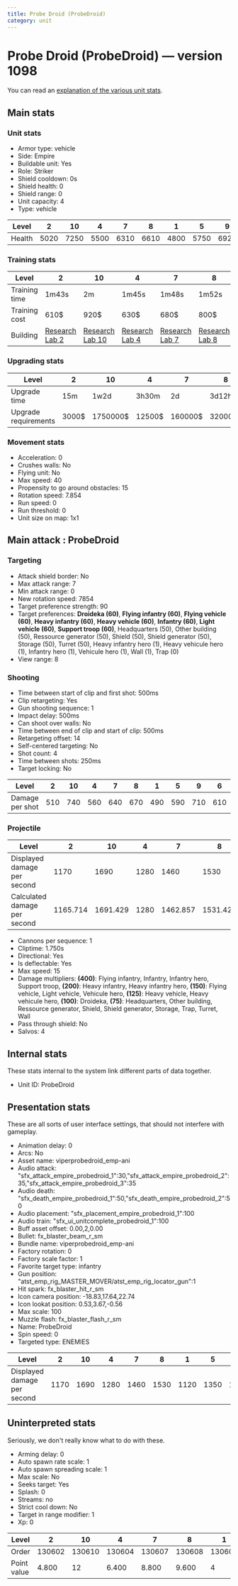 ```yaml
---
title: Probe Droid (ProbeDroid)
category: unit
---
```


# Probe Droid (ProbeDroid) — version 1098

You can read an [explanation  of the various unit stats](unitexplained.md).

## Main stats

### Unit stats

  * Armor type: vehicle
  * Side: Empire
  * Buildable unit: Yes
  * Role: Striker
  * Shield cooldown: 0s
  * Shield health: 0
  * Shield range: 0
  * Unit capacity: 4
  * Type: vehicle

|Level |2   |10  |4   |7   |8   |1   |5   |9   |6   |3   |
|------|----|----|----|----|----|----|----|----|----|----|
|Health|5020|7250|5500|6310|6610|4800|5750|6920|6020|5250|


### Training stats

|Level        |2                                      |10                                      |4                                      |7                                      |8                                      |1                              |5                                      |9                                      |6                                      |3                                      |
|-------------|---------------------------------------|----------------------------------------|---------------------------------------|---------------------------------------|---------------------------------------|-------------------------------|---------------------------------------|---------------------------------------|---------------------------------------|---------------------------------------|
|Training time|1m43s                                  |2m                                      |1m45s                                  |1m48s                                  |1m52s                                  |1m42s                          |1m46s                                  |1m56s                                  |1m47s                                  |1m44s                                  |
|Training cost|610$                                   |920$                                    |630$                                   |680$                                   |800$                                   |600$                           |640$                                   |840$                                   |660$                                   |620$                                   |
|Building     |[Research Lab 2](empireOffenseLab.html)|[Research Lab 10](empireOffenseLab.html)|[Research Lab 4](empireOffenseLab.html)|[Research Lab 7](empireOffenseLab.html)|[Research Lab 8](empireOffenseLab.html)|[Factory 6](empireFactory.html)|[Research Lab 5](empireOffenseLab.html)|[Research Lab 9](empireOffenseLab.html)|[Research Lab 6](empireOffenseLab.html)|[Research Lab 3](empireOffenseLab.html)|


### Upgrading stats

|Level               |2    |10      |4     |7      |8      |1    |5     |9       |6      |3    |
|--------------------|-----|--------|------|-------|-------|-----|------|--------|-------|-----|
|Upgrade time        |15m  |1w2d    |3h30m |2d     |3d12h  |0s   |8h    |5d      |1d     |1h   |
|Upgrade requirements|3000$|1750000$|12500$|160000$|320000$|3000$|25000$|1000000$|100000$|6000$|


### Movement stats

  * Acceleration: 0
  * Crushes walls: No
  * Flying unit: No
  * Max speed: 40
  * Propensity to go around obstacles: 15
  * Rotation speed: 7.854
  * Run speed: 0
  * Run threshold: 0
  * Unit size on map: 1x1

## Main attack : ProbeDroid

### Targeting

  * Attack shield border: No
  * Max attack range: 7
  * Min attack range: 0
  * New rotation speed: 7854
  * Target preference strength: 90
  * Target preferences: **Droideka (60)**, **Flying infantry (60)**, **Flying vehicle (60)**, **Heavy infantry (60)**, **Heavy vehicle (60)**, **Infantry (60)**, **Light vehicle (60)**, **Support troop (60)**, Headquarters (50), Other building (50), Ressource generator (50), Shield (50), Shield generator (50), Storage (50), Turret (50), Heavy infantry hero (1), Heavy vehicule hero (1), Infantry hero (1), Vehicule hero (1), Wall (1), Trap (0)
  * View range: 8

### Shooting

  * Time between start of clip and first shot: 500ms
  * Clip retargeting: Yes
  * Gun shooting sequence: 1
  * Impact delay: 500ms
  * Can shoot over walls: No
  * Time between end of clip and start of clip: 500ms
  * Retargeting offset: 14
  * Self-centered targeting: No
  * Shot count: 4
  * Time between shots: 250ms
  * Target locking: No

|Level          |2  |10 |4  |7  |8  |1  |5  |9  |6  |3  |
|---------------|---|---|---|---|---|---|---|---|---|---|
|Damage per shot|510|740|560|640|670|490|590|710|610|540|


### Projectile

|Level                       |2       |10      |4   |7       |8       |1   |5       |9       |6       |3       |
|----------------------------|--------|--------|----|--------|--------|----|--------|--------|--------|--------|
|Displayed damage per second |1170    |1690    |1280|1460    |1530    |1120|1350    |1620    |1390    |1230    |
|Calculated damage per second|1165.714|1691.429|1280|1462.857|1531.429|1120|1348.571|1622.857|1394.286|1234.286|


  * Cannons per sequence: 1
  * Cliptime: 1.750s
  * Directional: Yes
  * Is deflectable: Yes
  * Max speed: 15
  * Damage multipliers: **(400)**: Flying infantry, Infantry, Infantry hero, Support troop, **(200)**: Heavy infantry, Heavy infantry hero, **(150)**: Flying vehicle, Light vehicle, Vehicule hero, **(125)**: Heavy vehicle, Heavy vehicule hero, **(100)**: Droideka, **(75)**: Headquarters, Other building, Ressource generator, Shield, Shield generator, Storage, Trap, Turret, Wall
  * Pass through shield: No
  * Salvos: 4

## Internal stats

These stats internal to the system link different parts of data together.

  * Unit ID: ProbeDroid

## Presentation stats

These are all sorts of user interface settings, that should not interfere with gameplay.

  * Animation delay: 0
  * Arcs: No
  * Asset name: viperprobedroid_emp-ani
  * Audio attack: "sfx_attack_empire_probedroid_1":30,"sfx_attack_empire_probedroid_2":35,"sfx_attack_empire_probedroid_3":35
  * Audio death: "sfx_death_empire_probedroid_1":50,"sfx_death_empire_probedroid_2":50
  * Audio placement: "sfx_placement_empire_probedroid_1":100
  * Audio train: "sfx_ui_unitcomplete_probedroid_1":100
  * Buff asset offset: 0.00,2,0.00
  * Bullet: fx_blaster_beam_r_sm
  * Bundle name: viperprobedroid_emp-ani
  * Factory rotation: 0
  * Factory scale factor: 1
  * Favorite target type: infantry
  * Gun position: "atst_emp_rig_MASTER_MOVER/atst_emp_rig_locator_gun":1
  * Hit spark: fx_blaster_hit_r_sm
  * Icon camera position: -18.83,17.64,22.74
  * Icon lookat position: 0.53,3.67,-0.56
  * Max scale: 100
  * Muzzle flash: fx_blaster_flash_r_sm
  * Name: ProbeDroid
  * Spin speed: 0
  * Targeted type: ENEMIES

|Level                      |2   |10  |4   |7   |8   |1   |5   |9   |6   |3   |
|---------------------------|----|----|----|----|----|----|----|----|----|----|
|Displayed damage per second|1170|1690|1280|1460|1530|1120|1350|1620|1390|1230|


## Uninterpreted stats

Seriously, we don't really know what to do with these.

  * Arming delay: 0
  * Auto spawn rate scale: 1
  * Auto spawn spreading scale: 1
  * Max scale: No
  * Seeks target: Yes
  * Splash: 0
  * Streams: no
  * Strict cool down: No
  * Target in range modifier: 1
  * Xp: 0

|Level      |2     |10    |4     |7     |8     |1     |5     |9     |6     |3     |
|-----------|------|------|------|------|------|------|------|------|------|------|
|Order      |130602|130610|130604|130607|130608|130601|130605|130609|130606|130603|
|Point value|4.800 |12    |6.400 |8.800 |9.600 |4     |7.200 |10.400|8     |5.600 |


